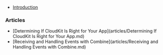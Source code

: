 
* [Introduction](INTRO.md)

### Articles

* [Determining If CloudKit Is Right for Your App](articles/Determining If CloudKit Is Right for Your App.md)
* [Receiving and Handling Events with Combine](articles/Receiving and Handling Events with Combine.md)
